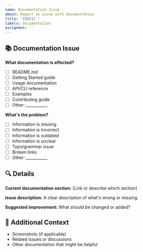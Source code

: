 ```yaml
---
name: Documentation Issue
about: Report an issue with documentation
title: '[DOCS] '
labels: documentation
assignees: ''
---
```


## 📚 Documentation Issue

**What documentation is affected?**
- [ ] README.md
- [ ] Getting Started guide
- [ ] Usage documentation  
- [ ] API/CLI reference
- [ ] Examples
- [ ] Contributing guide
- [ ] Other: ___________

**What's the problem?**
- [ ] Information is missing
- [ ] Information is incorrect
- [ ] Information is outdated
- [ ] Information is unclear
- [ ] Typo/grammar issue
- [ ] Broken links
- [ ] Other: ___________

## 🔍 Details
**Current documentation section:**
[Link or describe which section]

**Issue description:**
A clear description of what's wrong or missing.

**Suggested improvement:**
What should be changed or added?

## 📎 Additional Context
- Screenshots (if applicable)
- Related issues or discussions
- Other documentation that might be helpful
